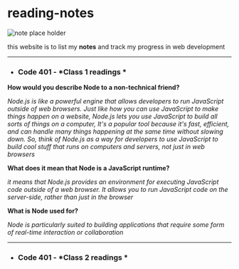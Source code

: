 # reading-notes
![note place holder](https://media.wired.co.uk/photos/606d9e60fd9831b13e447105/master/w_1600%2Cc_limit/notespr.jpg)

this website is to list my **notes** and track my progress in web development

<!-- - ### Code 102 - *Intro to Software Development*
- ### Code 201 - *Foundations of Software Development*
- ### Code 301 - *Intermediate Software Development* -->
<hr>

- ### Code 401 - *Class 1 readings *

**How would you describe Node to a non-technical friend?**

*Node.js is like a powerful engine that allows developers to run JavaScript outside of web browsers. Just like how you can use JavaScript to make things happen on a website, Node.js lets you use JavaScript to build all sorts of things on a computer, It's a popular tool because it's fast, efficient, and can handle many things happening at the same time without slowing down. So, think of Node.js as a way for developers to use JavaScript to build cool stuff that runs on computers and servers, not just in web browsers* 

**What does it mean that Node is a JavaScript runtime?**

*it means that Node.js provides an environment for executing JavaScript code outside of a web browser. It allows you to run JavaScript code on the server-side, rather than just in the browser*

**What is Node used for?**

*Node is particularly suited to building applications that require some form of real-time interaction or collaboration*

<hr>


- ### Code 401 - *Class 2 readings *
